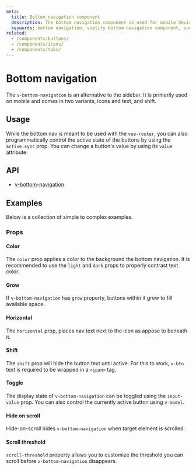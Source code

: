 ```yaml
---
meta:
  title: Bottom navigation component
  description: The bottom navigation component is used for mobile devices and acts as the primary navigation for your application.
  keywords: bottom navigation, vuetify bottom navigation component, vue bottom navigation component
related:
  - /components/buttons/
  - /components/icons/
  - /components/tabs/
---
```


# Bottom navigation

The `v-bottom-navigation` is an alternative to the sidebar. It is primarily used on mobile and comes in two variants, icons and text, and shift.

<entry-ad />

## Usage

While the bottom nav is meant to be used with the `vue-router`, you can also programmatically control the active state of the buttons by using the `active.sync` prop. You can change a button's value by using its `value` attribute.

<example file="v-bottom-navigation/usage" />

## API

- [v-bottom-navigation](../../api/v-bottom-navigation)

## Examples

Below is a collection of simple to complex examples.

### Props

#### Color

The `color` prop applies a color to the background the bottom navigation. It is recommended to use the `light` and `dark` props to properly contrast text color.

<example file="v-bottom-navigation/prop-color" />

#### Grow

If `v-bottom-navigation` has `grow` property, buttons within it grow to fill available space.

<example file="v-bottom-navigation/prop-grow" />

#### Horizontal

The `horizontal` prop, places nav text next to the icon as appose to beneath it.

<example file="v-bottom-navigation/prop-horizontal" />

#### Shift

The `shift` prop will hide the button text until active. For this to work, `v-btn` text is required to be wrapped in a `<span>` tag.

<example file="v-bottom-navigation/prop-shift" />

#### Toggle

The display state of `v-bottom-navigation` can be toggled using the `input-value` prop. You can also control the currently active button using `v-model`.

<example file="v-bottom-navigation/prop-toggle" />

#### Hide on scroll

Hide-on-scroll hides `v-bottom-navigation` when target element is scrolled.

<example file="v-bottom-navigation/prop-hide-on-scroll" />

#### Scroll threshold

`scroll-threshold` property allows you to customize the threshold you can scroll before `v-bottom-navigation` disappears.

<example file="v-bottom-navigation/prop-scroll-threshold" />

<backmatter />
